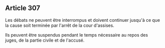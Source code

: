 Article 307
----
Les débats ne peuvent être interrompus et doivent continuer jusqu'à ce que la
cause soit terminée par l'arrêt de la cour d'assises.

Ils peuvent être suspendus pendant le temps nécessaire au repos des juges, de la
partie civile et de l'accusé.
